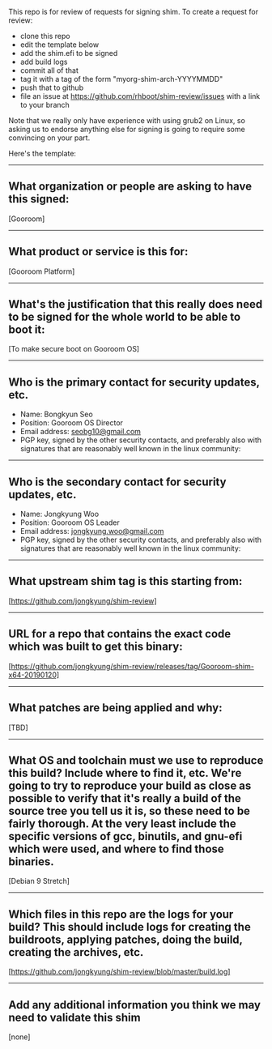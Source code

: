 This repo is for review of requests for signing shim.  To create a request for review:

- clone this repo
- edit the template below
- add the shim.efi to be signed
- add build logs
- commit all of that
- tag it with a tag of the form "myorg-shim-arch-YYYYMMDD"
- push that to github
- file an issue at https://github.com/rhboot/shim-review/issues with a link to your branch

Note that we really only have experience with using grub2 on Linux, so asking
us to endorse anything else for signing is going to require some convincing on
your part.

Here's the template:

-------------------------------------------------------------------------------
What organization or people are asking to have this signed:
-------------------------------------------------------------------------------
[Gooroom]

-------------------------------------------------------------------------------
What product or service is this for:
-------------------------------------------------------------------------------
[Gooroom Platform]

-------------------------------------------------------------------------------
What's the justification that this really does need to be signed for the whole world to be able to boot it:
-------------------------------------------------------------------------------
[To make secure boot on Gooroom OS]

-------------------------------------------------------------------------------
Who is the primary contact for security updates, etc.
-------------------------------------------------------------------------------
- Name: Bongkyun Seo
- Position: Gooroom OS Director
- Email address: seobg10@gmail.com
- PGP key, signed by the other security contacts, and preferably also with signatures that are reasonably well known in the linux community:

-------------------------------------------------------------------------------
Who is the secondary contact for security updates, etc.
-------------------------------------------------------------------------------
- Name: Jongkyung Woo
- Position: Gooroom OS Leader 
- Email address: jongkyung.woo@gmail.com
- PGP key, signed by the other security contacts, and preferably also with signatures that are reasonably well known in the linux community:

-------------------------------------------------------------------------------
What upstream shim tag is this starting from:
-------------------------------------------------------------------------------
[https://github.com/jongkyung/shim-review]

-------------------------------------------------------------------------------
URL for a repo that contains the exact code which was built to get this binary:
-------------------------------------------------------------------------------
[https://github.com/jongkyung/shim-review/releases/tag/Gooroom-shim-x64-20190120]

-------------------------------------------------------------------------------
What patches are being applied and why:
-------------------------------------------------------------------------------
[TBD]

-------------------------------------------------------------------------------
What OS and toolchain must we use to reproduce this build?  Include where to find it, etc.  We're going to try to reproduce your build as close as possible to verify that it's really a build of the source tree you tell us it is, so these need to be fairly thorough. At the very least include the specific versions of gcc, binutils, and gnu-efi which were used, and where to find those binaries.
-------------------------------------------------------------------------------
[Debian 9 Stretch]

-------------------------------------------------------------------------------
Which files in this repo are the logs for your build?   This should include logs for creating the buildroots, applying patches, doing the build, creating the archives, etc.
-------------------------------------------------------------------------------
[https://github.com/jongkyung/shim-review/blob/master/build.log]

-------------------------------------------------------------------------------
Add any additional information you think we may need to validate this shim
-------------------------------------------------------------------------------
[none]
